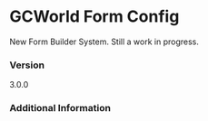 # GCWorld Form Config

New Form Builder System.  Still a work in progress.




### Version
3.0.0

### Additional Information
